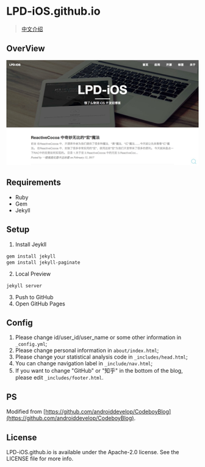 # LPD-iOS.github.io

> [中文介绍](https://github.com/LPD-iOS/LPD-iOS.github.io/blob/master/README_CN.md)

## OverView

![lpd-ios.github.io](lpd-ios.github.io.png)

## Requirements

- Ruby
- Gem
- Jekyll

## Setup

1. Install Jeykll
	
```
gem install jekyll
gem install jekyll-paginate
```

2. Local Preview

```
jekyll server
```

3. Push to GitHub
4. Open GitHub Pages

## Config

1. Please change id/user_id/user_name or some other information in `_config.yml`;
2. Please change personal information in `about/index.html`;
3. Please change your statistical analysis code in `_includes/head.html`;
4. You can change navigation label in `_include/nav.html`;
5. If you want to change "GitHub" or "知乎" in the bottom of the blog, please edit `_includes/footer.html`.

## PS

Modified from [https://github.com/androiddevelop/CodeboyBlog](https://github.com/androiddevelop/CodeboyBlog).

## License

LPD-iOS.github.io is available under the Apache-2.0 license. See the LICENSE file for more info.
